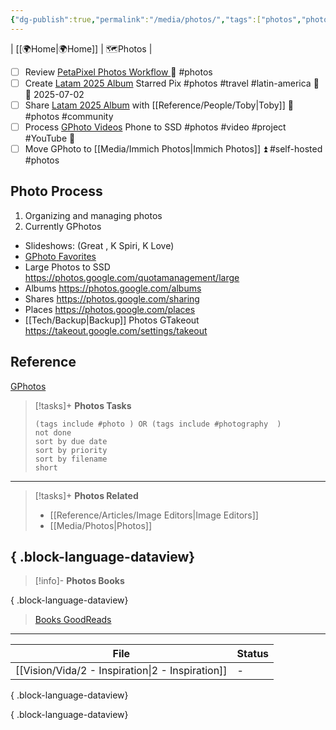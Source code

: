 ```yaml
---
{"dg-publish":true,"permalink":"/media/photos/","tags":["photos","photography","🗺️"],"noteIcon":""}
---
```


| [[🌍Home\|🌍Home]] | 🗺️Photos | 

- [ ] Review [PetaPixel Photos Workflow ](https://petapixel.com/2022/06/25/how-to-turbocharge-your-photography-workflow/) 🔼 #photos 
 - [ ] Create [Latam 2025 Album](https://photos.google.com/share/AF1QipNsV38t2oiLVIqLYQ7PXhkwAKcZiwjZRldJ-VBTzg0n6YKRshWrTFkRMg4cUQJxog) Starred Pix #photos #travel #latin-america 🔺 📅 2025-07-02
 - [ ] Share [Latam 2025 Album](https://photos.google.com/share/AF1QipNsV38t2oiLVIqLYQ7PXhkwAKcZiwjZRldJ-VBTzg0n6YKRshWrTFkRMg4cUQJxog) with [[Reference/People/Toby\|Toby]] 🔺 #photos #community 
 - [ ] Process [GPhoto Videos](https://photos.google.com/search/CgZWaWRlb3MiCBIGCgQqAggBKPKt77b0Mg==) Phone to SSD #photos #video #project #YouTube 🔺
 - [ ] Move GPhoto to [[Media/Immich Photos\|Immich Photos]] ⏫ #self-hosted #photos 

## Photo Process
1. Organizing and managing photos
2. Currently GPhotos

- Slideshows: (Great , K Spiri, K Love)
- [GPhoto Favorites](https://photos.google.com/search/CglGYXZvcml0ZXMiCBIGCgQ6AggBKK7c7bT0Mg==) 
- Large Photos to SSD https://photos.google.com/quotamanagement/large
- Albums  https://photos.google.com/albums
- Shares https://photos.google.com/sharing
- Places https://photos.google.com/places
- [[Tech/Backup\|Backup]] Photos GTakeout  https://takeout.google.com/settings/takeout

## Reference
[GPhotos](https://photos.google.com/albums)

> [!tasks]+ **Photos Tasks**
> ```tasks
> (tags include #photo ) OR (tags include #photography  ) 
> not done
> sort by due date
> sort by priority
> sort by filename
> short
> ```
---

> [!tasks]+ **Photos Related**
>  - [[Reference/Articles/Image Editors\|Image Editors]]
> - [[Media/Photos\|Photos]]
> 
{ .block-language-dataview}
---

>[!info]- **Photos Books**
>  
{ .block-language-dataview}
> [Books GoodReads](https://www.goodreads.com/review/list/55896-mark?shelf={photo}&sort=rating) 
---
| File                                                | Status |
| --------------------------------------------------- | ------ |
| [[Vision/Vida/2 - Inspiration\|2 - Inspiration]] | \-     |

{ .block-language-dataview}

{ .block-language-dataview}